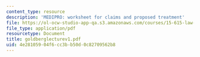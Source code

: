 ```yaml
---
content_type: resource
description: 'MEDIPRO: worksheet for claims and proposed treatment'
file: https://ol-ocw-studio-app-qa.s3.amazonaws.com/courses/15-615-law-for-the-entrepreneur-and-manager-spring-2003/4e28105904f6cc3bb50d0c82709562b8_goldberglecturev1.pdf
file_type: application/pdf
resourcetype: Document
title: goldberglecturev1.pdf
uid: 4e281059-04f6-cc3b-b50d-0c82709562b8
---
```

